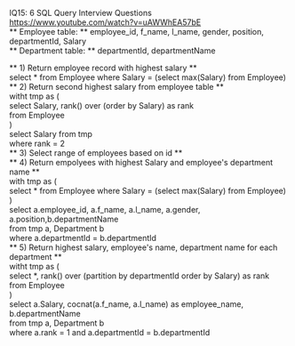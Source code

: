 IQ15: 6 SQL Query Interview Questions <br>
https://www.youtube.com/watch?v=uAWWhEA57bE <br>
** Employee table: ** employee_id, f_name, l_name, gender, position, departmentId, Salary <br>
** Department table: ** departmentId, departmentName <br>

** 1) Return employee record with highest salary ** <br>
select * from Employee where Salary = (select max(Salary) from Employee) <br>
** 2) Return second highest salary from employee table ** <br>
witht tmp as ( <br>
select Salary, rank() over (order by Salary) as rank <br>
from Employee <br>
) <br>
select Salary from tmp <br>
where rank = 2 <br>
** 3) Select range of employees based on id ** <br>
** 4) Return empolyees with highest Salary and employee's department name ** <br>
with tmp as ( <br>
select * from Employee where Salary = (select max(Salary) from Employee) <br>
) <br>
select a.employee_id, a.f_name, a.l_name, a.gender, a.position,b.departmentName <br>
from tmp a, Department b <br>
where a.departmentId = b.departmentId <br>
** 5) Return highest salary, employee's name, department name for each department ** <br>
witht tmp as ( <br>
select *, rank() over (partition by departmentId order by Salary) as rank <br>
from Employee <br>
) <br>
select a.Salary, cocnat(a.f_name, a.l_name) as employee_name, b.departmentName  <br>
from tmp a, Department b <br>
where a.rank = 1 and a.departmentId = b.departmentId <br>
